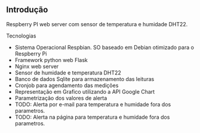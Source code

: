 ## Introdução
Respberry PI web server com sensor de temperatura e humidade DHT22.

Tecnologias
- Sistema Operacional Respbian. SO baseado em Debian otimizado para o Respberry Pi
- Framework python web Flask
- Nginx web server
- Sensor de humidade e temperatura DHT22
- Banco de dados Sqlite para armazenamento das leituras
- Cronjob para agendamento das medições
- Representação em Grafico utilizando a API Google Chart
- Parametrização dos valores de alerta
- TODO: Alerta por e-mail para temperatura e humidade fora dos parametros.
- TODO: Alerta na página para temperatura e humidade fora dos parametros.


